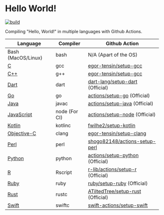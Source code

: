 # Hello World!

[![build](https://github.com/jaredsburrows/hello-world/actions/workflows/build.yml/badge.svg)](https://github.com/jaredsburrows/hello-world/actions/workflows/build.yml)

Compiling "Hello, World!" in multiple languages with Github Actions.

| Language                                                                                                                                           | Compiler      | Github Action                                                                     |
|----------------------------------------------------------------------------------------------------------------------------------------------------|---------------|-----------------------------------------------------------------------------------|
| Bash (MacOS/Linux)                                                                                                                                 | bash          | N/A (Apart of the OS)                                                             |
| [C](https://www.open-std.org/jtc1/sc22/wg14/)                                                                                                      | gcc           | [egor-tensin/setup-gcc](https://github.com/egor-tensin/setup-gcc)                 |
| [C++](https://isocpp.org/)                                                                                                                         | g++           | [egor-tensin/setup-gcc](https://github.com/egor-tensin/setup-gcc)                 |
| [Dart](https://dart.dev/)                                                                                                                          | dart          | [dart-lang/setup-dart](https://github.com/dart-lang/setup-dart) (Official)        |
| [Go](https://go.dev/)                                                                                                                              | go            | [actions/setup-go](https://github.com/actions/setup-go) (Official)                |
| [Java](https://www.java.com/en/)                                                                                                                   | javac         | [actions/setup-java](https://github.com/actions/setup-java) (Official)            |
| [JavaScript](https://developer.oracle.com/javascript/)                                                                                             | node (For CI) | [actions/setup-node](https://github.com/actions/setup-node) (Official)            |
| [Kotlin](https://kotlinlang.org/)                                                                                                                  | kotlinc       | [fwilhe2/setup-kotlin](https://github.com/fwilhe2/setup-kotlin)                   |
| [Objective-C](https://developer.apple.com/library/archive/documentation/Cocoa/Conceptual/ProgrammingWithObjectiveC/Introduction/Introduction.html) | clang         | [egor-tensin/setup-clang](https://github.com/egor-tensin/setup-clang)             |
| [Perl](https://www.perl.org/)                                                                                                                      | perl          | [shogo82148/actions-setup-perl](https://github.com/shogo82148/actions-setup-perl) |
| [Python](https://www.python.org/)                                                                                                                  | python        | [actions/setup-python](https://github.com/actions/setup-python) (Official)        |
| [R](https://www.r-project.org/)                                                                                                                    | Rscript       | [r-lib/actions/setup-r](https://github.com/r-lib/actions) (Official)              |
| [Ruby](https://www.ruby-lang.org/en/)                                                                                                              | ruby          | [ruby/setup-ruby](https://github.com/ruby/setup-ruby) (Official)                  |
| [Rust](https://www.rust-lang.org/)                                                                                                                 | rustc         | [ATiltedTree/setup-rust](https://github.com/ATiltedTree/setup-rust) (Official)    |
| [Swift](https://www.swift.org/)                                                                                                                    | swiftc        | [swift-actions/setup-swift](https://github.com/swift-actions/setup-swift)         |
